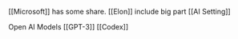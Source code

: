 [[Microsoft]] has some share. [[Elon]] include big part
[[AI Setting]]

Open AI Models
	[[GPT-3]]
	[[Codex]]